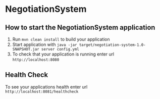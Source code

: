 # NegotiationSystem

How to start the NegotiationSystem application
---

1. Run `mvn clean install` to build your application
1. Start application with `java -jar target/negotiation-system-1.0-SNAPSHOT.jar server config.yml`
1. To check that your application is running enter url `http://localhost:8080`

Health Check
---

To see your applications health enter url `http://localhost:8081/healthcheck`
